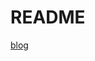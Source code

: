# README

[blog](https://mp.weixin.qq.com/s?__biz=Mzg2NzA4MTkxNQ==&mid=2247485722&idx=1&sn=693820c3ea8c419e64cb2af1c0896aad&scene=21#wechat_redirect)

